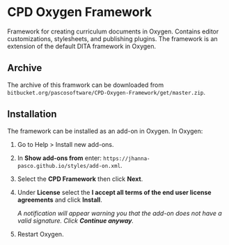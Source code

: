# CPD Oxygen Framework #

Framework for creating curriculum documents in Oxygen. Contains editor customizations, stylesheets, and publishing plugins. The framework is an extension of the default DITA framework in Oxygen.

## Archive

The archive of this framwork can be downloaded from `bitbucket.org/pascosoftware/CPD-Oxygen-Framework/get/master.zip`.

## Installation

The framework can be installed as an add-on in Oxygen. In Oxygen:

1. Go to Help > Install new add-ons.
2. In **Show add-ons from** enter: `https://jhanna-pasco.github.io/styles/add-on.xml`.
3. Select the **CPD Framework** then click **Next**.
4. Under **License** select the **I accept all terms of the end user license agreements** and click **Install**.

    *A notification will appear warning you that the add-on does not have a valid signature. Click **Continue anyway**.*

5. Restart Oxygen.
